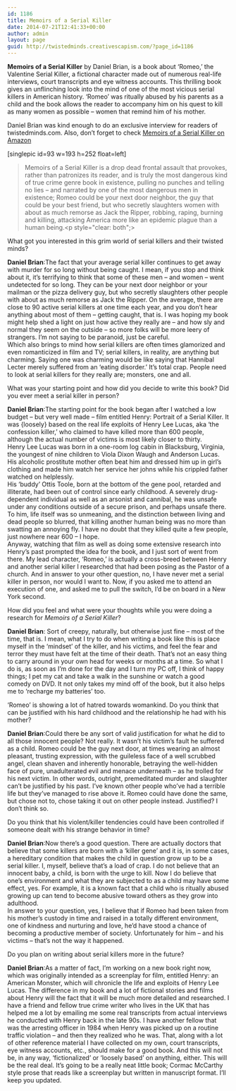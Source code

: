 ```yaml
---
id: 1186
title: Memoirs of a Serial Killer
date: 2014-07-21T12:41:33+00:00
author: admin
layout: page
guid: http://twistedminds.creativescapism.com/?page_id=1186
---
```

<p class="dropcap-first">
  <strong>Memoirs of a Serial Killer</strong> by Daniel Brian, is a book about ‘Romeo,’ the Valentine Serial Killer, a fictional character made out of numerous real-life interviews, court transcripts and eye witness accounts. This thrilling book gives an unflinching look into the mind of one of the most vicious serial killers in American history. &#8216;Romeo&#8217; was ritually abused by his parents as a child and the book allows the reader to accompany him on his quest to kill as many women as possible – women that remind him of his mother.
</p>

Daniel Brian was kind enough to do an exclusive interview for readers of twistedminds.com. Also, don&#8217;t forget to check [Memoirs of a Serial Killer on Amazon](http://www.amazon.com/dp/B00KZKZTS8 "Memoirs of a Serial Killer")

[singlepic id=93 w=193 h=252 float=left]

> Memoirs of a Serial Killer is a drop dead frontal assault that provokes, rather than patronizes its reader, and is truly the most dangerous kind of true crime genre book in existence, pulling no punches and telling no lies – and narrated by one of the most dangerous men in existence; Romeo could be your next door neighbor, the guy that could be your best friend, but who secretly slaughters women with about as much remorse as Jack the Ripper, robbing, raping, burning and killing, attacking America more like an epidemic plague than a human being.<p style="clear: both";> 

<p class="book-interview">
  What got you interested in this grim world of serial killers and their twisted minds?
</p>

**Daniel Brian**:The fact that your average serial killer continues to get away with murder for so long without being caught. I mean, if you stop and think about it, it’s terrifying to think that some of these men – and women – went undetected for so long. They can be your next door neighbor or your mailman or the pizza delivery guy, but who secretly slaughters other people with about as much remorse as Jack the Ripper. On the average, there are close to 90 active serial killers at one time each year, and you don’t hear anything about most of them – getting caught, that is. I was hoping my book might help shed a light on just how active they really are – and how sly and normal they seem on the outside &#8211; so more folks will be more leery of strangers. I’m not saying to be paranoid, just be careful.  
Which also brings to mind how serial killers are often times glamorized and even romanticized in film and TV; serial killers, in reality, are anything but charming. Saying one was charming would be like saying that Hannibal Lecter merely suffered from an ‘eating disorder.’ It’s total crap. People need to look at serial killers for they really are; monsters, one and all. 

<p class="book-interview">
  What was your starting point and how did you decide to write this book? Did you ever meet a serial killer in person?
</p>

**Daniel Brian**:The starting point for the book began after I watched a low budget – but very well made – film entitled Henry: Portrait of a Serial Killer. It was {loosely} based on the real life exploits of Henry Lee Lucas, aka ‘the confession killer,’ who claimed to have killed more than 600 people, although the actual number of victims is most likely closer to thirty.  
Henry Lee Lucas was born in a one-room log cabin in Blacksburg, Virginia, the youngest of nine children to Viola Dixon Waugh and Anderson Lucas. His alcoholic prostitute mother often beat him and dressed him up in girl’s clothing and made him watch her service her johns while his crippled father watched on helplessly.  
His ‘buddy’ Ottis Toole, born at the bottom of the gene pool, retarded and illiterate, had been out of control since early childhood. A severely drug-dependent individual as well as an arsonist and cannibal, he was unsafe under any conditions outside of a secure prison, and perhaps unsafe there. To him, life itself was so unmeaning, and the distinction between living and dead people so blurred, that killing another human being was no more than swatting an annoying fly. I have no doubt that they killed quite a few people, just nowhere near 600 – I hope.  
Anyway, watching that film as well as doing some extensive research into Henry’s past prompted the idea for the book, and I just sort of went from there. My lead character, ‘Romeo,’ is actually a cross-breed between Henry and another serial killer I researched that had been posing as the Pastor of a church. And in answer to your other question, no, I have never met a serial killer in person, nor would I want to. Now, if you asked me to attend an execution of one, and asked me to pull the switch, I’d be on board in a New York second.

<p class="book-interview">
  How did you feel and what were your thoughts while you were doing a research for <em>Memoirs of a Serial Killer</em>?
</p>

**Daniel Brian**: Sort of creepy, naturally, but otherwise just fine – most of the time, that is. I mean, what I try to do when writing a book like this is place myself in the ‘mindset’ of the killer, and his victims, and feel the fear and terror they must have felt at the time of their death. That’s not an easy thing to carry around in your own head for weeks or months at a time. So what I do is, as soon as I’m done for the day and I turn my PC off, I think of happy things; I pet my cat and take a walk in the sunshine or watch a good comedy on DVD. It not only takes my mind off of the book, but it also helps me to ‘recharge my batteries’ too. 

<p class="book-interview">
  &#8216;Romeo&#8217; is showing a lot of hatred towards womankind. Do you think that can be justified with his hard childhood and the relationship he had with his mother?
</p>

**Daniel Brian**:Could there be any sort of valid justification for what he did to all those innocent people? Not really. It wasn&#8217;t his victim’s fault he suffered as a child. Romeo could be the guy next door, at times wearing an almost pleasant, trusting expression, with the guileless face of a well scrubbed angel, clean shaven and inherently honorable, betraying the well-hidden face of pure, unadulterated evil and menace underneath – as he trolled for his next victim. In other words, outright, premeditated murder and slaughter can’t be justified by his past. I&#8217;ve known other people who&#8217;ve had a terrible life but they&#8217;ve managed to rise above it. Romeo could have done the same, but chose not to, chose taking it out on other people instead. Justified? I don’t think so. 

<p class="book-interview">
  Do you think that his violent/killer tendencies could have been controlled if someone dealt with his strange behavior in time?
</p>

**Daniel Brian**:Now there’s a good question. There are actually doctors that believe that some killers are born with a ‘killer gene’ and it is, in some cases, a hereditary condition that makes the child in question grow up to be a serial killer. I, myself, believe that’s a load of crap. I do not believe that an innocent baby, a child, is born with the urge to kill. Now I do believe that one’s environment and what they are subjected to as a child may have some effect, yes. For example, it is a known fact that a child who is ritually abused growing up can tend to become abusive toward others as they grow into adulthood.  
In answer to your question, yes, I believe that if Romeo had been taken from his mother’s custody in time and raised in a totally different environment, one of kindness and nurturing and love, he’d have stood a chance of becoming a productive member of society. Unfortunately for him – and his victims – that’s not the way it happened. 

<p class="book-interview">
  Do you plan on writing about serial killers more in the future?
</p>

**Daniel Brian**:As a matter of fact, I’m working on a new book right now, which was originally intended as a screenplay for film, entitled Henry: an American Monster, which will chronicle the life and exploits of Henry Lee Lucas. The difference in my book and a lot of fictional stories and films about Henry will the fact that it will be much more detailed and researched. I have a friend and fellow true crime writer who lives in the UK that has helped me a lot by emailing me some real transcripts from actual interviews he conducted with Henry back in the late 90s. I have another fellow that was the arresting officer in 1984 when Henry was picked up on a routine traffic violation – and then they realized who he was. That, along with a lot of other reference material I have collected on my own, court transcripts, eye witness accounts, etc., should make for a good book. And this will not be, in any way, ‘fictionalized’ or ‘loosely based’ on anything, either. This will be the real deal. It’s going to be a really neat little book; Cormac McCarthy style prose that reads like a screenplay but written in manuscript format. I’ll keep you updated.